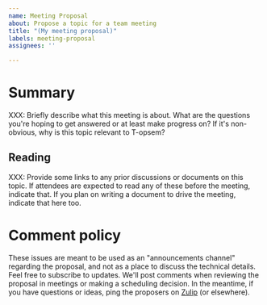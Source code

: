 ```yaml
---
name: Meeting Proposal
about: Propose a topic for a team meeting
title: "(My meeting proposal)"
labels: meeting-proposal
assignees: ''

---
```

  
# Summary

XXX: Briefly describe what this meeting is about. What are the questions you're hoping to get
answered or at least make progress on? If it's non-obvious, why is this topic relevant to T-opsem?

## Reading

XXX: Provide some links to any prior discussions or documents on this topic. If attendees are
expected to read any of these before the meeting, indicate that. If you plan on writing a document
to drive the meeting, indicate that here too.

# Comment policy

These issues are meant to be used as an "announcements channel" regarding the proposal, and not as a
place to discuss the technical details. Feel free to subscribe to updates. We'll post comments when
reviewing the proposal in meetings or making a scheduling decision. In the meantime, if you have
questions or ideas, ping the proposers on [Zulip] (or elsewhere).

[Zulip]: https://github.com/rust-lang/compiler-team/blob/master/content/about/chat-platform.md
